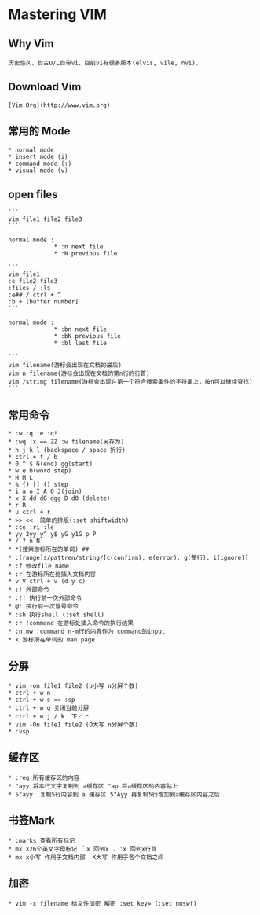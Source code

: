 # Mastering VIM
## Why Vim
    历史悠久，自古U/L自带vi，目前vi有很多版本(elvis, vile, nvi).
## Download Vim
    [Vim Org](http://www.vim.org)
## 常用的 Mode
    * normal mode
    * insert mode (i)
    * command mode (:)
    * visual mode (v)
## open files

    ```
    vim file1 file2 file3
    ```

    normal mode :
                 * :n next file
                 * :N previous file
                 
    ```
    vim file1
    :e file2 file3 
    :files / :ls
    :e## / ctrl + ^
    :b + [buffer number]
    ```

    normal mode : 
                 * :bn next file
                 * :bN previous file
                 * :bl last file

    ```
    vim filename(游标会出现在文档的最后)
    vim n filename(游标会出现在文档的第n行的行首)
    vim /string filename(游标会出现在第一个符合搜索条件的字符串上，按n可以继续查找)
    ```

## 常用命令
    * :w :q :e :q!
    * :wq :x == ZZ :w filename(另存为)
    * h j k l (backspace / space 折行)
    * ctrl + f / b
    * 0 ^ $ G(end) gg(start)
    * w e b(word step)
    * H M L
    * % {} [] () step
    * i a o I A O J(join)
    * x X dd dG dgg D d0 (delete)
    * r R 
    * u ctrl + r
    * >> <<  简单的排版(:set shiftwidth)
    * :ce :ri :le
    * yy 2yy y^ y$ yG y1G p P
    * / ? n N
    * *(搜索游标所在的单词) ## 
    * :[range]s/pattren/string/[c(confirm), e(error), g(整行), i(ignore)]
    * :f 修改file name
    * :r 在游标所在处插入文档内容
    * v V ctrl + v (d y c)
    * :! 外部命令
    * :!! 执行前一次外部命令
    * @: 执行前一次冒号命令
    * :sh 执行shell (:set shell)
    * :r !command 在游标处插入命令的执行结果
    * :n,mw !command n-m行的内容作为 command的input
    * k 游标所在单词的 man page

    
## 分屏
    * vim -on file1 file2 (o小写 n分屏个数) 
    * ctrl + w n
    * ctrl + w s == :sp
    * ctrl + w q 关闭当前分屏
    * ctrl + w j / k  下／上
    * vim -On file1 file2 (O大写 n分屏个数)
    * :vsp 

## 缓存区
    * :reg 所有缓存区的内容
    * "ayy 将本行文字复制到 a缓存区 "ap 将a缓存区的内容贴上
    * 5"ayy  复制5行内容到 a 缓存区 5"Ayy 再复制5行增加到a缓存区内容之后

## 书签Mark
    * :marks 查看所有标记
    * mx x26个英文字母标记 ｀x 回到x . 'x 回到x行首
    * mx x小写 作用于文档内部  X大写 作用于各个文档之间

## 加密
    * vim -x filename 给文件加密 解密 :set key= (:set noswf)
